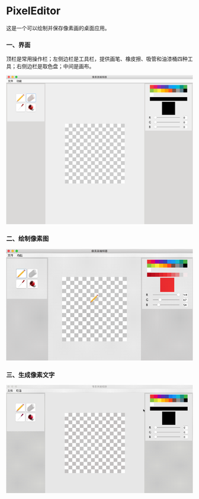 # PixelEditor

这是一个可以绘制并保存像素画的桌面应用。

### 一、界面

顶栏是常用操作栏；左侧边栏是工具栏，提供画笔、橡皮擦、吸管和油漆桶四种工具；右侧边栏是取色盘；中间是画布。

![](https://raw.githubusercontent.com/lmf12/PixelEditor/master/image1.png)

### 二、绘制像素图

![](https://raw.githubusercontent.com/lmf12/PixelEditor/master/image2.gif)

### 三、生成像素文字

![](https://raw.githubusercontent.com/lmf12/PixelEditor/master/image3.gif)
